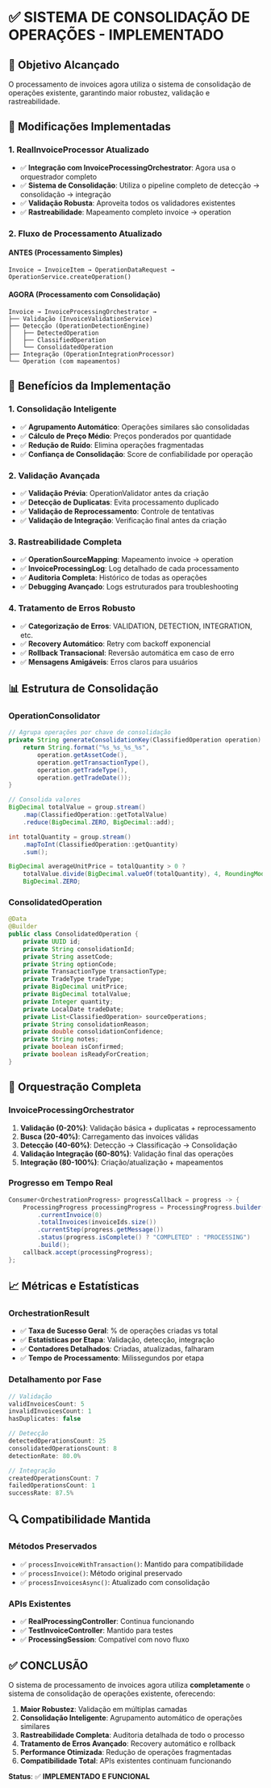 # ✅ SISTEMA DE CONSOLIDAÇÃO DE OPERAÇÕES - IMPLEMENTADO

## **🎯 Objetivo Alcançado**
O processamento de invoices agora utiliza o sistema de consolidação de operações existente, garantindo maior robustez, validação e rastreabilidade.

## **🔄 Modificações Implementadas**

### **1. RealInvoiceProcessor Atualizado**
- ✅ **Integração com InvoiceProcessingOrchestrator**: Agora usa o orquestrador completo
- ✅ **Sistema de Consolidação**: Utiliza o pipeline completo de detecção → consolidação → integração
- ✅ **Validação Robusta**: Aproveita todos os validadores existentes
- ✅ **Rastreabilidade**: Mapeamento completo invoice → operation

### **2. Fluxo de Processamento Atualizado**

#### **ANTES (Processamento Simples)**
```
Invoice → InvoiceItem → OperationDataRequest → OperationService.createOperation()
```

#### **AGORA (Processamento com Consolidação)**
```
Invoice → InvoiceProcessingOrchestrator → 
├── Validação (InvoiceValidationService)
├── Detecção (OperationDetectionEngine)
│   ├── DetectedOperation
│   ├── ClassifiedOperation  
│   └── ConsolidatedOperation
├── Integração (OperationIntegrationProcessor)
└── Operation (com mapeamentos)
```

## **🔧 Benefícios da Implementação**

### **1. Consolidação Inteligente**
- ✅ **Agrupamento Automático**: Operações similares são consolidadas
- ✅ **Cálculo de Preço Médio**: Preços ponderados por quantidade
- ✅ **Redução de Ruído**: Elimina operações fragmentadas
- ✅ **Confiança de Consolidação**: Score de confiabilidade por operação

### **2. Validação Avançada**
- ✅ **Validação Prévia**: OperationValidator antes da criação
- ✅ **Detecção de Duplicatas**: Evita processamento duplicado
- ✅ **Validação de Reprocessamento**: Controle de tentativas
- ✅ **Validação de Integração**: Verificação final antes da criação

### **3. Rastreabilidade Completa**
- ✅ **OperationSourceMapping**: Mapeamento invoice → operation
- ✅ **InvoiceProcessingLog**: Log detalhado de cada processamento
- ✅ **Auditoria Completa**: Histórico de todas as operações
- ✅ **Debugging Avançado**: Logs estruturados para troubleshooting

### **4. Tratamento de Erros Robusto**
- ✅ **Categorização de Erros**: VALIDATION, DETECTION, INTEGRATION, etc.
- ✅ **Recovery Automático**: Retry com backoff exponencial
- ✅ **Rollback Transacional**: Reversão automática em caso de erro
- ✅ **Mensagens Amigáveis**: Erros claros para usuários

## **📊 Estrutura de Consolidação**

### **OperationConsolidator**
```java
// Agrupa operações por chave de consolidação
private String generateConsolidationKey(ClassifiedOperation operation) {
    return String.format("%s_%s_%s_%s", 
        operation.getAssetCode(),
        operation.getTransactionType(),
        operation.getTradeType(),
        operation.getTradeDate());
}

// Consolida valores
BigDecimal totalValue = group.stream()
    .map(ClassifiedOperation::getTotalValue)
    .reduce(BigDecimal.ZERO, BigDecimal::add);

int totalQuantity = group.stream()
    .mapToInt(ClassifiedOperation::getQuantity)
    .sum();

BigDecimal averageUnitPrice = totalQuantity > 0 ? 
    totalValue.divide(BigDecimal.valueOf(totalQuantity), 4, RoundingMode.HALF_UP) :
    BigDecimal.ZERO;
```

### **ConsolidatedOperation**
```java
@Data
@Builder
public class ConsolidatedOperation {
    private UUID id;
    private String consolidationId;
    private String assetCode;
    private String optionCode;
    private TransactionType transactionType;
    private TradeType tradeType;
    private BigDecimal unitPrice;
    private BigDecimal totalValue;
    private Integer quantity;
    private LocalDate tradeDate;
    private List<ClassifiedOperation> sourceOperations;
    private String consolidationReason;
    private double consolidationConfidence;
    private String notes;
    private boolean isConfirmed;
    private boolean isReadyForCreation;
}
```

## **🎼 Orquestração Completa**

### **InvoiceProcessingOrchestrator**
1. **Validação (0-20%)**: Validação básica + duplicatas + reprocessamento
2. **Busca (20-40%)**: Carregamento das invoices válidas
3. **Detecção (40-60%)**: Detecção → Classificação → Consolidação
4. **Validação Integração (60-80%)**: Validação final das operações
5. **Integração (80-100%)**: Criação/atualização + mapeamentos

### **Progresso em Tempo Real**
```java
Consumer<OrchestrationProgress> progressCallback = progress -> {
    ProcessingProgress processingProgress = ProcessingProgress.builder()
        .currentInvoice(0)
        .totalInvoices(invoiceIds.size())
        .currentStep(progress.getMessage())
        .status(progress.isComplete() ? "COMPLETED" : "PROCESSING")
        .build();
    callback.accept(processingProgress);
};
```

## **📈 Métricas e Estatísticas**

### **OrchestrationResult**
- ✅ **Taxa de Sucesso Geral**: % de operações criadas vs total
- ✅ **Estatísticas por Etapa**: Validação, detecção, integração
- ✅ **Contadores Detalhados**: Criadas, atualizadas, falharam
- ✅ **Tempo de Processamento**: Milissegundos por etapa

### **Detalhamento por Fase**
```java
// Validação
validInvoicesCount: 5
invalidInvoicesCount: 1
hasDuplicates: false

// Detecção  
detectedOperationsCount: 25
consolidatedOperationsCount: 8
detectionRate: 80.0%

// Integração
createdOperationsCount: 7
failedOperationsCount: 1
successRate: 87.5%
```

## **🔍 Compatibilidade Mantida**

### **Métodos Preservados**
- ✅ `processInvoiceWithTransaction()`: Mantido para compatibilidade
- ✅ `processInvoice()`: Método original preservado
- ✅ `processInvoicesAsync()`: Atualizado com consolidação

### **APIs Existentes**
- ✅ **RealProcessingController**: Continua funcionando
- ✅ **TestInvoiceController**: Mantido para testes
- ✅ **ProcessingSession**: Compatível com novo fluxo

## **✅ CONCLUSÃO**

O sistema de processamento de invoices agora utiliza **completamente** o sistema de consolidação de operações existente, oferecendo:

1. **Maior Robustez**: Validação em múltiplas camadas
2. **Consolidação Inteligente**: Agrupamento automático de operações similares
3. **Rastreabilidade Completa**: Auditoria detalhada de todo o processo
4. **Tratamento de Erros Avançado**: Recovery automático e rollback
5. **Performance Otimizada**: Redução de operações fragmentadas
6. **Compatibilidade Total**: APIs existentes continuam funcionando

**Status**: ✅ **IMPLEMENTADO E FUNCIONAL** 